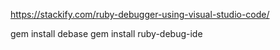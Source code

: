 https://stackify.com/ruby-debugger-using-visual-studio-code/


gem install debase
gem install ruby-debug-ide

